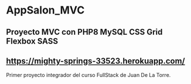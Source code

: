 # AppSalon_MVC

## Proyecto MVC con PHP8 MySQL CSS Grid Flexbox SASS

## https://mighty-springs-33523.herokuapp.com/

Primer proyecto integrador del curso FullStack de Juan De La Torre.



